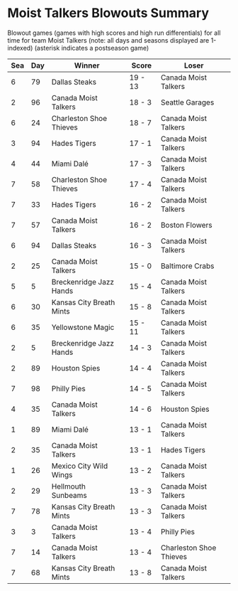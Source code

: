 # Moist Talkers Blowouts Summary



Blowout games (games with high scores and high run differentials) for all time for team Moist Talkers (note: all days and seasons displayed are 1-indexed) (asterisk indicates a postseason game)


| Sea | Day | Winner | Score | Loser | 
| ------ |------ |------ |------ |------ |
| 6 | 79 | Dallas Steaks | 19 - 13 | Canada Moist Talkers | 
| 2 | 96 | Canada Moist Talkers | 18 - 3 | Seattle Garages | 
| 6 | 24 | Charleston Shoe Thieves | 18 - 7 | Canada Moist Talkers | 
| 3 | 94 | Hades Tigers | 17 - 1 | Canada Moist Talkers | 
| 4 | 44 | Miami Dalé | 17 - 3 | Canada Moist Talkers | 
| 7 | 58 | Charleston Shoe Thieves | 17 - 4 | Canada Moist Talkers | 
| 7 | 33 | Hades Tigers | 16 - 2 | Canada Moist Talkers | 
| 7 | 57 | Canada Moist Talkers | 16 - 2 | Boston Flowers | 
| 6 | 94 | Dallas Steaks | 16 - 3 | Canada Moist Talkers | 
| 2 | 25 | Canada Moist Talkers | 15 - 0 | Baltimore Crabs | 
| 5 | 5 | Breckenridge Jazz Hands | 15 - 4 | Canada Moist Talkers | 
| 6 | 30 | Kansas City Breath Mints | 15 - 8 | Canada Moist Talkers | 
| 6 | 35 | Yellowstone Magic | 15 - 11 | Canada Moist Talkers | 
| 2 | 5 | Breckenridge Jazz Hands | 14 - 3 | Canada Moist Talkers | 
| 2 | 89 | Houston Spies | 14 - 4 | Canada Moist Talkers | 
| 7 | 98 | Philly Pies | 14 - 5 | Canada Moist Talkers | 
| 4 | 35 | Canada Moist Talkers | 14 - 6 | Houston Spies | 
| 1 | 89 | Miami Dalé | 13 - 1 | Canada Moist Talkers | 
| 2 | 35 | Canada Moist Talkers | 13 - 1 | Hades Tigers | 
| 1 | 26 | Mexico City Wild Wings | 13 - 2 | Canada Moist Talkers | 
| 2 | 29 | Hellmouth Sunbeams | 13 - 3 | Canada Moist Talkers | 
| 7 | 78 | Kansas City Breath Mints | 13 - 3 | Canada Moist Talkers | 
| 3 | 3 | Canada Moist Talkers | 13 - 4 | Philly Pies | 
| 7 | 14 | Canada Moist Talkers | 13 - 4 | Charleston Shoe Thieves | 
| 7 | 68 | Kansas City Breath Mints | 13 - 8 | Canada Moist Talkers | 



